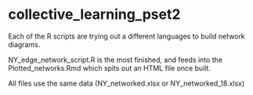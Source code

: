 # collective_learning_pset2

Each of the R scripts are trying out a different languages to build network diagrams. 

NY_edge_network_script.R is the most finished, and feeds into the Plotted_networks.Rmd which spits out an HTML file once built.

All files use the same data (NY_networked.xlsx or NY_networked_18.xlsx)